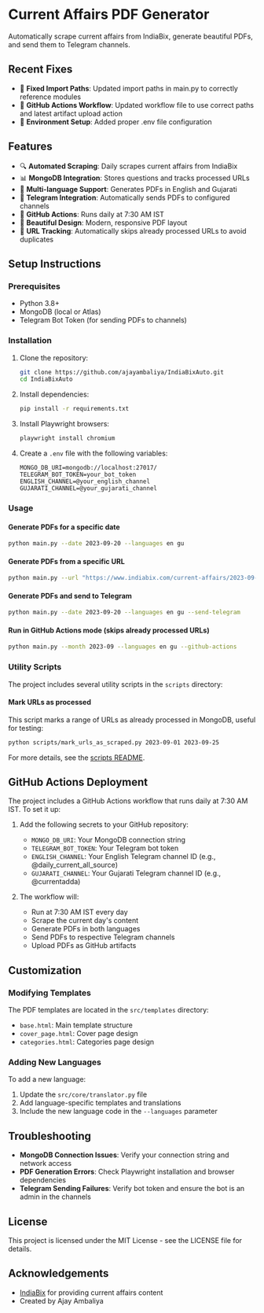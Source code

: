 # Current Affairs PDF Generator

Automatically scrape current affairs from IndiaBix, generate beautiful PDFs, and send them to Telegram channels.

## Recent Fixes

* 🔄 **Fixed Import Paths**: Updated import paths in main.py to correctly reference modules
* 🔄 **GitHub Actions Workflow**: Updated workflow file to use correct paths and latest artifact upload action
* 🔄 **Environment Setup**: Added proper .env file configuration

## Features

* 🔍 **Automated Scraping**: Daily scrapes current affairs from IndiaBix
* 📊 **MongoDB Integration**: Stores questions and tracks processed URLs
* 📱 **Multi-language Support**: Generates PDFs in English and Gujarati
* 🤖 **Telegram Integration**: Automatically sends PDFs to configured channels
* 🔄 **GitHub Actions**: Runs daily at 7:30 AM IST
* 🎨 **Beautiful Design**: Modern, responsive PDF layout
* 🔁 **URL Tracking**: Automatically skips already processed URLs to avoid duplicates

## Setup Instructions

### Prerequisites

* Python 3.8+
* MongoDB (local or Atlas)
* Telegram Bot Token (for sending PDFs to channels)

### Installation

1. Clone the repository:
   ```bash
   git clone https://github.com/ajayambaliya/IndiaBixAuto.git
   cd IndiaBixAuto
   ```

2. Install dependencies:
   ```bash
   pip install -r requirements.txt
   ```

3. Install Playwright browsers:
   ```bash
   playwright install chromium
   ```

4. Create a `.env` file with the following variables:
   ```
   MONGO_DB_URI=mongodb://localhost:27017/
   TELEGRAM_BOT_TOKEN=your_bot_token
   ENGLISH_CHANNEL=@your_english_channel
   GUJARATI_CHANNEL=@your_gujarati_channel
   ```

### Usage

#### Generate PDFs for a specific date

```bash
python main.py --date 2023-09-20 --languages en gu
```

#### Generate PDFs from a specific URL

```bash
python main.py --url "https://www.indiabix.com/current-affairs/2023-09-20/" --languages en
```

#### Generate PDFs and send to Telegram

```bash
python main.py --date 2023-09-20 --languages en gu --send-telegram
```

#### Run in GitHub Actions mode (skips already processed URLs)

```bash
python main.py --month 2023-09 --languages en gu --github-actions
```

### Utility Scripts

The project includes several utility scripts in the `scripts` directory:

#### Mark URLs as processed

This script marks a range of URLs as already processed in MongoDB, useful for testing:

```bash
python scripts/mark_urls_as_scraped.py 2023-09-01 2023-09-25
```

For more details, see the [scripts README](scripts/README.md).

## GitHub Actions Deployment

The project includes a GitHub Actions workflow that runs daily at 7:30 AM IST. To set it up:

1. Add the following secrets to your GitHub repository:
   - `MONGO_DB_URI`: Your MongoDB connection string
   - `TELEGRAM_BOT_TOKEN`: Your Telegram bot token
   - `ENGLISH_CHANNEL`: Your English Telegram channel ID (e.g., @daily_current_all_source)
   - `GUJARATI_CHANNEL`: Your Gujarati Telegram channel ID (e.g., @currentadda)

2. The workflow will:
   - Run at 7:30 AM IST every day
   - Scrape the current day's content
   - Generate PDFs in both languages
   - Send PDFs to respective Telegram channels
   - Upload PDFs as GitHub artifacts

## Customization

### Modifying Templates

The PDF templates are located in the `src/templates` directory:
- `base.html`: Main template structure
- `cover_page.html`: Cover page design
- `categories.html`: Categories page design

### Adding New Languages

To add a new language:
1. Update the `src/core/translator.py` file
2. Add language-specific templates and translations
3. Include the new language code in the `--languages` parameter

## Troubleshooting

- **MongoDB Connection Issues**: Verify your connection string and network access
- **PDF Generation Errors**: Check Playwright installation and browser dependencies
- **Telegram Sending Failures**: Verify bot token and ensure the bot is an admin in the channels

## License

This project is licensed under the MIT License - see the LICENSE file for details.

## Acknowledgements

- [IndiaBix](https://www.indiabix.com/) for providing current affairs content
- Created by Ajay Ambaliya 